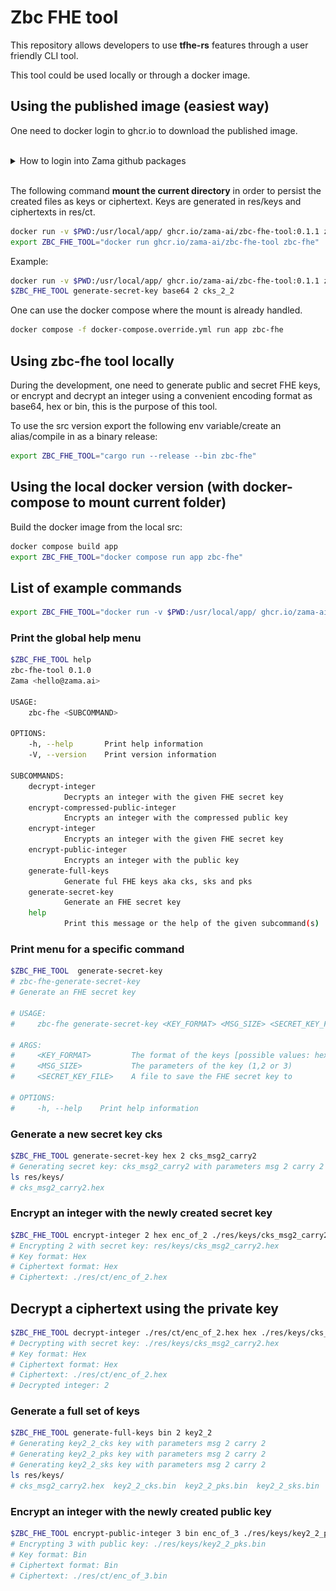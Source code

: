 # Zbc FHE tool

This repository allows developers to use __tfhe-rs__ features through a user friendly CLI tool.

This tool could be used locally or through a docker image. 



## Using the published image (easiest way)

One need to docker login to ghcr.io to download the published image.

<br />
<details>
  <summary>How to login into Zama github packages</summary>
<br />
1. Create a PAT (Personnal Access token) in github **developer settings** with a read (write if necessary) access to Zama github registry. 
2. Execute docker login ghcr.io with your **github account name** and the **newly created PAT**.


![PAT](./ressources/PAT_github_packages.png)
</details>
<br />

The following command **mount the current directory** in order to persist the created files as keys or ciphertext.
Keys are generated in res/keys and ciphertexts in res/ct.

```bash
docker run -v $PWD:/usr/local/app/ ghcr.io/zama-ai/zbc-fhe-tool:0.1.1 zbc-fhe
export ZBC_FHE_TOOL="docker run ghcr.io/zama-ai/zbc-fhe-tool zbc-fhe"
```

Example:

```bash
docker run -v $PWD:/usr/local/app/ ghcr.io/zama-ai/zbc-fhe-tool:0.1.1 zbc-fhe generate-secret-key base64 2 cks_2_2
$ZBC_FHE_TOOL generate-secret-key base64 2 cks_2_2
```

One can use the docker compose where the mount is already handled. 

```bash
docker compose -f docker-compose.override.yml run app zbc-fhe
```


## Using zbc-fhe tool locally

During the development, one need to generate public and secret FHE keys, or encrypt and decrypt an integer using a convenient encoding format as base64, hex or bin, this is the purpose of this tool. 

To use the src version export the following env variable/create an alias/compile in as a binary release:
```bash
export ZBC_FHE_TOOL="cargo run --release --bin zbc-fhe"
```

## Using the local docker version (with docker-compose to mount current folder)

Build the docker image from the local src:

```bash
docker compose build app
export ZBC_FHE_TOOL="docker compose run app zbc-fhe"
```


## List of example commands

```bash
export ZBC_FHE_TOOL="docker run -v $PWD:/usr/local/app/ ghcr.io/zama-ai/zbc-fhe-tool:0.1.1 zbc-fhe"
```

### Print the global help menu

```bash
$ZBC_FHE_TOOL help
zbc-fhe-tool 0.1.0
Zama <hello@zama.ai>

USAGE:
    zbc-fhe <SUBCOMMAND>

OPTIONS:
    -h, --help       Print help information
    -V, --version    Print version information

SUBCOMMANDS:
    decrypt-integer
            Decrypts an integer with the given FHE secret key
    encrypt-compressed-public-integer
            Encrypts an integer with the compressed public key
    encrypt-integer
            Encrypts an integer with the given FHE secret key
    encrypt-public-integer
            Encrypts an integer with the public key
    generate-full-keys
            Generate ful FHE keys aka cks, sks and pks
    generate-secret-key
            Generate an FHE secret key
    help
            Print this message or the help of the given subcommand(s)
```

### Print menu for a specific command

```bash
$ZBC_FHE_TOOL  generate-secret-key
# zbc-fhe-generate-secret-key 
# Generate an FHE secret key

# USAGE:
#     zbc-fhe generate-secret-key <KEY_FORMAT> <MSG_SIZE> <SECRET_KEY_FILE>

# ARGS:
#     <KEY_FORMAT>         The format of the keys [possible values: hex, base64, bin]
#     <MSG_SIZE>           The parameters of the key (1,2 or 3)
#     <SECRET_KEY_FILE>    A file to save the FHE secret key to

# OPTIONS:
#     -h, --help    Print help information
```

### Generate a new secret key cks

```bash
$ZBC_FHE_TOOL generate-secret-key hex 2 cks_msg2_carry2
# Generating secret key: cks_msg2_carry2 with parameters msg 2 carry 2
ls res/keys/
# cks_msg2_carry2.hex
```

### Encrypt an integer with the newly created secret key

```bash
$ZBC_FHE_TOOL encrypt-integer 2 hex enc_of_2 ./res/keys/cks_msg2_carry2.hex hex
# Encrypting 2 with secret key: res/keys/cks_msg2_carry2.hex
# Key format: Hex
# Ciphertext format: Hex
# Ciphertext: ./res/ct/enc_of_2.hex
```

## Decrypt a ciphertext using the private key

```bash
$ZBC_FHE_TOOL decrypt-integer ./res/ct/enc_of_2.hex hex ./res/keys/cks_msg2_carry2.hex hex
# Decrypting with secret key: ./res/keys/cks_msg2_carry2.hex
# Key format: Hex
# Ciphertext format: Hex
# Ciphertext: ./res/ct/enc_of_2.hex
# Decrypted integer: 2
```

### Generate a full set of keys

```bash
$ZBC_FHE_TOOL generate-full-keys bin 2 key2_2
# Generating key2_2_cks key with parameters msg 2 carry 2
# Generating key2_2_pks key with parameters msg 2 carry 2
# Generating key2_2_sks key with parameters msg 2 carry 2
ls res/keys/
# cks_msg2_carry2.hex  key2_2_cks.bin  key2_2_pks.bin  key2_2_sks.bin
```

### Encrypt an integer with the newly created public key

```bash
$ZBC_FHE_TOOL encrypt-public-integer 3 bin enc_of_3 ./res/keys/key2_2_pks.bin bin
# Encrypting 3 with public key: ./res/keys/key2_2_pks.bin
# Key format: Bin
# Ciphertext format: Bin
# Ciphertext: ./res/ct/enc_of_3.bin
```

